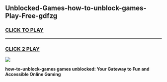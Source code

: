 
## Unblocked-Games-how-to-unblock-games-Play-Free-gdfzg
<h3>
<a href="https://premium76.site?title=how-to-unblock-games&ref=10A">CLICK TO PLAY</a></h3>
<hr>

<h3>
<a href="https://premium76.site?title=how-to-unblock-games&ref=10A">CLICK 2 PLAY</a>
  
</h3>

<a href="https://premium76.site?title=how-to-unblock-games&ref=10A"><img src="https://clearcache.store/games.png"></a>


**how-to-unblock-games games unblocked: Your Gateway to Fun and Accessible Online Gaming**
